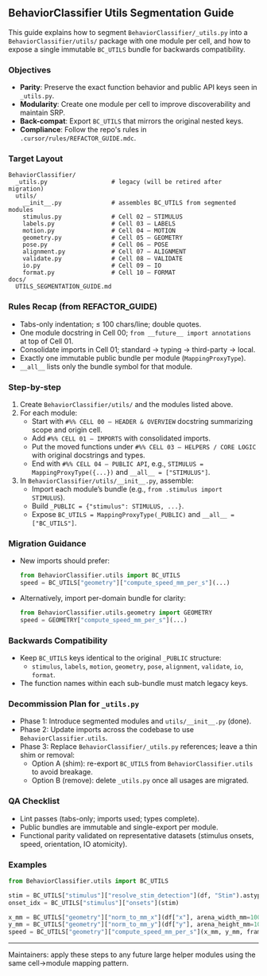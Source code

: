 ## BehaviorClassifier Utils Segmentation Guide

This guide explains how to segment `BehaviorClassifier/_utils.py` into a `BehaviorClassifier/utils/` package with one module per cell, and how to expose a single immutable `BC_UTILS` bundle for backwards compatibility.

### Objectives
- **Parity**: Preserve the exact function behavior and public API keys seen in `_utils.py`.
- **Modularity**: Create one module per cell to improve discoverability and maintain SRP.
- **Back-compat**: Export `BC_UTILS` that mirrors the original nested keys.
- **Compliance**: Follow the repo's rules in `.cursor/rules/REFACTOR_GUIDE.mdc`.

### Target Layout
```
BehaviorClassifier/
  _utils.py                  # legacy (will be retired after migration)
  utils/
    __init__.py              # assembles BC_UTILS from segmented modules
    stimulus.py              # Cell 02 — STIMULUS
    labels.py                # Cell 03 — LABELS
    motion.py                # Cell 04 — MOTION
    geometry.py              # Cell 05 — GEOMETRY
    pose.py                  # Cell 06 — POSE
    alignment.py             # Cell 07 — ALIGNMENT
    validate.py              # Cell 08 — VALIDATE
    io.py                    # Cell 09 — IO
    format.py                # Cell 10 — FORMAT
docs/
  UTILS_SEGMENTATION_GUIDE.md
```

### Rules Recap (from REFACTOR_GUIDE)
- Tabs-only indentation; ≤ 100 chars/line; double quotes.
- One module docstring in Cell 00; `from __future__ import annotations` at top of Cell 01.
- Consolidate imports in Cell 01; standard → typing → third-party → local.
- Exactly one immutable public bundle per module (`MappingProxyType`).
- `__all__` lists only the bundle symbol for that module.

### Step-by-step
1) Create `BehaviorClassifier/utils/` and the modules listed above.
2) For each module:
   - Start with `#%% CELL 00 — HEADER & OVERVIEW` docstring summarizing scope and origin cell.
   - Add `#%% CELL 01 — IMPORTS` with consolidated imports.
   - Put the moved functions under `#%% CELL 03 — HELPERS / CORE LOGIC` with original docstrings and types.
   - End with `#%% CELL 04 — PUBLIC API`, e.g., `STIMULUS = MappingProxyType({...})` and `__all__ = ["STIMULUS"]`.
3) In `BehaviorClassifier/utils/__init__.py`, assemble:
   - Import each module’s bundle (e.g., `from .stimulus import STIMULUS`).
   - Build `_PUBLIC = {"stimulus": STIMULUS, ...}`.
   - Expose `BC_UTILS = MappingProxyType(_PUBLIC)` and `__all__ = ["BC_UTILS"]`.

### Migration Guidance
- New imports should prefer:
  ```python
  from BehaviorClassifier.utils import BC_UTILS
  speed = BC_UTILS["geometry"]["compute_speed_mm_per_s"](...)
  ```
- Alternatively, import per-domain bundle for clarity:
  ```python
  from BehaviorClassifier.utils.geometry import GEOMETRY
  speed = GEOMETRY["compute_speed_mm_per_s"](...)
  ```

### Backwards Compatibility
- Keep `BC_UTILS` keys identical to the original `_PUBLIC` structure:
  - `stimulus`, `labels`, `motion`, `geometry`, `pose`, `alignment`, `validate`, `io`, `format`.
- The function names within each sub-bundle must match legacy keys.

### Decommission Plan for `_utils.py`
- Phase 1: Introduce segmented modules and `utils/__init__.py` (done).
- Phase 2: Update imports across the codebase to use `BehaviorClassifier.utils`.
- Phase 3: Replace `BehaviorClassifier/_utils.py` references; leave a thin shim or removal:
  - Option A (shim): re-export `BC_UTILS` from `BehaviorClassifier.utils` to avoid breakage.
  - Option B (remove): delete `_utils.py` once all usages are migrated.

### QA Checklist
- Lint passes (tabs-only; imports used; types complete).
- Public bundles are immutable and single-export per module.
- Functional parity validated on representative datasets (stimulus onsets, speed, orientation, IO atomicity).

### Examples
```python
from BehaviorClassifier.utils import BC_UTILS

stim = BC_UTILS["stimulus"]["resolve_stim_detection"](df, "Stim").astype("Int64")
onset_idx = BC_UTILS["stimulus"]["onsets"](stim)

x_mm = BC_UTILS["geometry"]["norm_to_mm_x"](df["x"], arena_width_mm=100.0)
y_mm = BC_UTILS["geometry"]["norm_to_mm_y"](df["y"], arena_height_mm=100.0)
speed = BC_UTILS["geometry"]["compute_speed_mm_per_s"](x_mm, y_mm, frame_span_sec=0.02)
```

---
Maintainers: apply these steps to any future large helper modules using the same cell→module mapping pattern.


